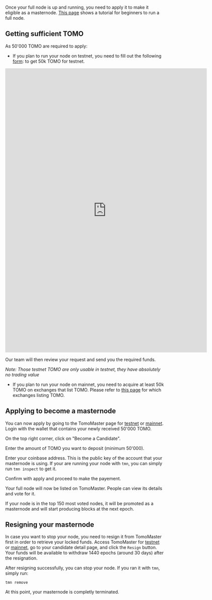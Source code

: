 Once your full node is up and running, you need to apply 
it to make it eligible as a masternode.
[This page](/get-started/run-node/) shows a tutorial for beginners to run a full node.

## Getting sufficient TOMO
As 50'000 TOMO are required to apply: 

* If you plan to run your node on testnet, you need to 
fill out the following [form](https://docs.google.com/forms/d/183UxYRET9I183L7lFHCredjaTd9oj4kmf4UdH7eLNNs):
to get 50k TOMO for testnet.

<iframe src="https://docs.google.com/forms/d/e/1FAIpQLSf0BiG8Rs5v4ItkwykgWUXsavLRZNA9W_EHTDis7klk5mNJnw/viewform?embedded=true" width="640" height="900" frameborder="0" marginheight="0" marginwidth="0">Loading...</iframe>

Our team will then review your request and send you the required funds.

*Note: Those testnet TOMO are only usable in testnet, they have absolutely no trading value*

* If you plan to run your node on mainnet, you need to acquire at least 50k TOMO on 
exchanges that list TOMO. 
Please refer to [this page](https://xinfin.org/about-us/) for which exchanges listing TOMO.

## Applying to become a masternode
You can now apply by going to the TomoMaster page for 
[testnet](https://master.testnet.xinfin.org) or [mainnet](https://master.xinfin.org).
Login with the wallet that contains your newly received 50'000 TOMO.

On the top right corner, click on "Become a Candidate".

Enter the amount of TOMO you want to deposit (minimum 50'000).

Enter your coinbase address. This is the public key of the account that your masternode is using.
If your are running your node with `tmn`, you can simply run `tmn inspect` to get it.

Confirm with apply and proceed to make the payement.

Your full node will now be listed on TomoMaster.
People can view its details and vote for it.

If your node is in the top 150 most voted nodes, it will be promoted 
as a masternode and will start producing blocks at the next epoch.

## Resigning your masternode
In case you want to stop your node, you need to resign it from TomoMaster first 
in order to retrieve your locked funds.
Access TomoMaster for [testnet](https://master.testnet.xinfin.org) or 
[mainnet](https://master.xinfin.org), go to your candidate detail page, 
and click the `Resign` button.
Your funds will be available to withdraw 1440 epochs (around 30 days) after the resignation.

After resigning successfully, you can stop your node. If you ran it with `tmn`, simply run:
```
tmn remove
```

At this point, your masternode is completly terminated.
